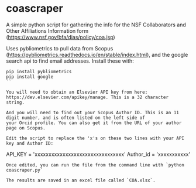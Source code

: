 # coascraper

A simple python script for gathering the info for the NSF Collaborators and Other Affiliations Information form (https://www.nsf.gov/bfa/dias/policy/coa.jsp)

Uses pybliometrics to pull data from Scopus (https://pybliometrics.readthedocs.io/en/stable/index.html), and the google search api to find email addresses. Install these with:
```
pip install pybliometrics
pip install google
``

You will need to obtain an Elsevier API key from here: https://dev.elsevier.com/apikey/manage. This is a 32 character
string.

And you will need to find out your Scopus Author ID. This is an 11 digit number, and is often listed on the left side of
your Orcid profile. You can also get it from the URL of your author page on Scopus.

Edit the script to replace the 'x's on these two lines with your API key and Author ID:
```
API_KEY = 'xxxxxxxxxxxxxxxxxxxxxxxxxxxxxxxx'
Author_id = 'xxxxxxxxxxx'
```
Once edited, you can run the file from the command line with `python coascraper.py`

The results are saved in an excel file called `COA.xlsx`.
